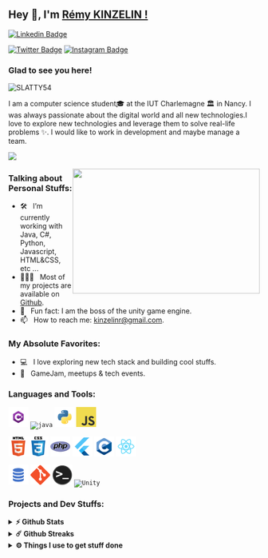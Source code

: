 ## Hey 👋, I'm [Rémy KINZELIN !](https://github.com/SLATTY54/)

[![Linkedin Badge](https://img.shields.io/badge/-LinkedIn-0e76a8?style=flat-square&logo=Linkedin&logoColor=white)](https://www.linkedin.com/in/rémy-kinzelin-129a1b1a0/)
<!--[![Website Badge](https://img.shields.io/badge/Website-3b5998?style=flat-square&logo=google-chrome&logoColor=white)](https://SLATTY54.github.io/)-->
[![Twitter Badge](https://img.shields.io/badge/-Twitter-00acee?style=flat-square&logo=Twitter&logoColor=white)](https://twitter.com/Kinzelin2)
[![Instagram Badge](https://img.shields.io/badge/-Instagram-e4405f?style=flat-square&logo=Instagram&logoColor=white)](https://instagram.com/kinzelinremy/)

### Glad to see you here! &nbsp; 
<p> <img src="https://komarev.com/ghpvc/?username=SLATTY54&label=Visitors&color=009dff&style=flat" alt="SLATTY54"/></p>

I am a computer science student🎓 at the IUT Charlemagne 🏛 in Nancy. I was always passionate about the digital world and all new technologies.I love to explore new technologies and leverage them to solve real-life problems ✨. I would like to work in development and maybe manage a team.









[![](https://gitwar.herokuapp.com/badge?username=SLATTY54&label=Gitwar%20Profile%20Score&style=for-the-badge&color=0088cc)](https://gitwar.herokuapp.com/)

<img align="right" height="250" width="375" alt="" src="https://raw.githubusercontent.com/iampavangandhi/iampavangandhi/master/gifs/coder.gif" />

### Talking about Personal Stuffs:

- 🛠 &nbsp; I’m currently working with Java, C#, Python, <br /> Javascript, HTML&CSS, etc ...
- 👨🏻‍💻 &nbsp; Most of my projects are available on [Github](https://github.com/SLATTY54).
- 👾 &nbsp; Fun fact: I am the boss of the unity game engine.
- 📫 &nbsp; How to reach me: kinzelinr@gmail.com.

### My Absolute Favorites:

- 💻 &nbsp; I love exploring new tech stack and building cool stuffs.
- 🍕 &nbsp; GameJam, meetups & tech events.

### Languages and Tools:

<code><img height="40" src="https://github.com/serhii-londar/open-source-mac-os-apps/blob/master/icons/csharp.png" alt="c#"></code>
<code><img height="40" src="https://raw.githubusercontent.com/jmnote/z-icons/master/svg/java.svg" alt="java"></code>
<code><img height="40" src="https://raw.githubusercontent.com/github/explore/80688e429a7d4ef2fca1e82350fe8e3517d3494d/topics/python/python.png" alt="python"></code>
<code><img height="40" src="https://raw.githubusercontent.com/github/explore/80688e429a7d4ef2fca1e82350fe8e3517d3494d/topics/javascript/javascript.png" alt="javascript"></code>

<code><img height="40" src="https://raw.githubusercontent.com/devicons/devicon/master/icons/html5/html5-original-wordmark.svg" alt="HTML"><img height="40" src="https://raw.githubusercontent.com/devicons/devicon/master/icons/css3/css3-original-wordmark.svg" alt="CSS"></code>
<code><img height="40" src="https://raw.githubusercontent.com/github/explore/80688e429a7d4ef2fca1e82350fe8e3517d3494d/topics/php/php.png" alt="PHP"></code>
<code><img height="40" src="https://raw.githubusercontent.com/github/explore/80688e429a7d4ef2fca1e82350fe8e3517d3494d/topics/flutter/flutter.png" alt="flutter"></code>
<code><img height="40" src="https://raw.githubusercontent.com/github/explore/80688e429a7d4ef2fca1e82350fe8e3517d3494d/topics/c/c.png" alt="c"></code>
<code><img height="40" src="https://raw.githubusercontent.com/github/explore/80688e429a7d4ef2fca1e82350fe8e3517d3494d/topics/react/react.png" alt="c"></code>



<code><img height="40" src="https://raw.githubusercontent.com/github/explore/80688e429a7d4ef2fca1e82350fe8e3517d3494d/topics/sql/sql.png" alt="sql"></code>
<code><img height="40" src="https://raw.githubusercontent.com/devicons/devicon/master/icons/git/git-original.svg" alt="git"></code>
<code><img height="40" src="https://raw.githubusercontent.com/github/explore/80688e429a7d4ef2fca1e82350fe8e3517d3494d/topics/terminal/terminal.png" alt="terminal"></code>
<code><img height="40" src="https://www.f3df.com/wp-content/uploads/2019/09/sortie-unity-3D-5-800x600.jpg" alt="Unity"></code>

<!--
<code><img height="25" src="https://raw.githubusercontent.com/github/explore/80688e429a7d4ef2fca1e82350fe8e3517d3494d/topics/sass/sass.png" alt="sass"></code>
-->

### Projects and Dev Stuffs:

<details>	
  <summary><b>⚡ Github Stats</b></summary>

  <br />
  <img height="180em" src="https://github-readme-stats-sigma-five.vercel.app/api?username=SLATTY54&show_icons=true&hide_border=true&&count_private=true&include_all_commits=true" />
  <img height="180em" src="https://github-readme-stats-sigma-five.vercel.app/api/top-langs/?username=SLATTY54&exclude_repo=KNN-Image-Classification&show_icons=true&hide_border=true&layout=compact&langs_count=8"/>
</details>

<details>	
  <summary><b>☄️ Github Streaks</b></summary>

  <br />
  <img height="180em" src="https://github-readme-streak-stats.herokuapp.com/?user=SLATTY54&hide_border=true" />
</details>

 
<details>	
  <br />
  <summary><b>⚙️ Things I use to get stuff done</b></summary>
  	<ul>
  	    <li><b>OS:</b> MAC OS X</li>
	    <li><b>Laptop: </b> Macbook air new M1</li>
  	    <li><b>Browser: </b> Safari</li>
	    <li><b>Terminal: </b> ZSH</li>
	    <li><b>Code Editor:</b> VSCode - The best editor out there.</li>
	    <li><b>To Stay Updated:</b>Linkedin and Twitter.</li>
	    <br />
	
	</ul>	
</details>




